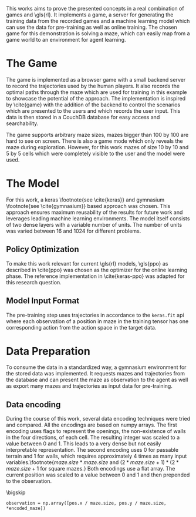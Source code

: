 This works aims to prove the presented concepts in a real combination of games and \gls{rl}.
It implements a game, a server for generating the training data from the recorded games and a machine learning model 
which can use the data for pre-training as well as online training.
The chosen game for this demonstration is solving a maze, which can easily map from a game world to an environment for agent learning.


# The Game
The game is implemented as a browser game with a small backend server to record the trajectories used by the human players.
It also records the optimal paths through the maze which are used for training in this example to showcase the potential of the approach.
The implementation is inspired by \cite{game} with the addition of the backend to control the scenarios which are presented to the users and which records the user input.
This data is then stored in a CouchDB database for easy access and searchability.

The game supports arbitrary maze sizes, mazes bigger than 100 by 100 are hard to see on screen.
There is also a game mode which only reveals the maze during exploration. 
However, for this work mazes of size 10 by 10 and 5 by 5 cells which were completely visible to the user and the model were used.



# The Model
For this work, a keras \footnote{see \cite{keras}} and gymnasium \footnote{see \cite{gymnasium}} based approach was chosen. 
This approach ensures maximum reusability of the results for future work and leverages leading machine learning environments.
The model itself consists of two dense layers with a variable number of units.
The number of units was varied between 16 and 1024 for different problems.

## Policy Optimization
To make this work relevant for current \gls{rl} models, \gls{ppo} as described in \cite{ppo} was chosen as the optimizer
for the online learning phase.
The reference implementation in \cite{keras-ppo} was adapted for this research question.

## Model Input Format
The pre-training step uses trajectories in accordance to the `keras.fit` api where each observation of a position in maze
in the training tensor has one corresponding action from the action space in the target data.


# Data Preparation
To consume the data in a standardized way, a gymnasium environment for the stored data was implemented.
It requests mazes and trajectories from the database and can present the maze as observation to the agent as well as 
export many mazes and trajectories as input data for pre-training.


## Data encoding
During the course of this work, several data encoding techniques were tried and compared.
All the encodings are based on numpy arrays.
The first encoding uses flags to represent the openings, the non-existence of walls in the four directions, of each cell. 
The resulting integer was scaled to a value between 0 and 1.
This leads to a very dense but not easily interpretable representation.
The second encoding uses 0 for passable terrain and 1 for walls, which requires approximately 4 times as many input 
variables.\footnote{$maze.size * maze.size$ and $(2 * maze.size + 1) * (2 * maze.size + 1$ for square mazes.}
Both encodings use a flat array.
The current position was scaled to a value between 0 and 1 and then prepended to the observation.

\bigskip
```
observation = np.array([pos.x / maze.size, pos.y / maze.size, *encoded_maze])
```
